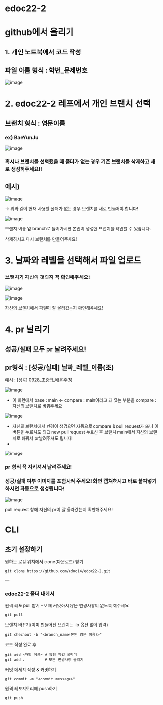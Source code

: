 # edoc22-2
# github에서 올리기
## 1. 개인 노트북에서 코드 작성

## 파일 이름 형식 : 학번_문제번호

![image](https://user-images.githubusercontent.com/112494061/193885879-bb82210b-6386-4a95-b149-63c494690c5c.png)


# 2. edoc22-2 레포에서 개인 브랜치 선택

## 브랜치 형식 : 영문이름

### ex) BaeYunJu

![image](https://user-images.githubusercontent.com/112494061/193886102-131eeba7-7cec-4a13-9c41-96cd400fad07.png)


### 혹시나 브랜치를 선택했을 때 폴더가 없는 경우 기존 브랜치를 삭제하고 새로 생성해주세요!!

## 예시)

![image](https://user-images.githubusercontent.com/112494061/193886215-86c22d1b-a551-41cf-b1cb-dd0dc83180e2.png)

→ 위와 같이 현재 사용할 폴더가 없는 경우 브랜치를 새로 만들어야 합니다!

![image](https://user-images.githubusercontent.com/112494061/193886549-7afb3a9d-202a-4f23-8c06-932245deb5a5.png)

브랜치 이름 옆 branch로 들어가시면 본인이 생성한 브랜치를 확인할 수 있습니다. 

삭제하시고 다시 브랜치를 만들어주세요!

# 3. 날짜와 레벨을 선택해서 파일 업로드

### 브랜치가 자신의 것인지 꼭 확인해주세요!

![image](https://user-images.githubusercontent.com/112494061/193886301-95693854-9925-4396-80bb-8b6842a40b84.png)

![image](https://user-images.githubusercontent.com/112494061/193886321-bf58bfd7-df5d-442f-a346-5710f344c23a.png)


자신의 브랜치에서 파일이 잘 올라갔는지 확인해주세요!

# 4. pr 날리기

## 성공/실패 모두 pr 날려주세요!

## pr형식 : [성공/실패] 날짜_레벨_이름(조)

예시 : [성공] 0928_초중급_배윤주(5)

![image](https://user-images.githubusercontent.com/112494061/193886358-51169fcf-89ac-4c6e-a90a-8abe9e8b1abb.png)


- 이 화면에서 base :  main ← compare : main이라고 돼 있는 부분을 compare : 자신의 브랜치로 바꿔주세요

![image](https://user-images.githubusercontent.com/112494061/193886396-55557d81-7435-435e-a1db-6c7bf0c5cde5.png)

- 자신의 브랜치에서 변경이 생겼으면 자동으로 compare & pull request가 뜨니 이 버튼을 누르셔도 되고 new pull request 누르신 후 브랜치 main에서 자신의 브랜치로 바꿔서 pr날려주셔도 됩니다!
- 
![image](https://user-images.githubusercontent.com/112494061/193886417-c4c1c2ae-50b6-4088-9d2f-21a0680503ed.png)

### pr 형식 꼭 지키셔서 날려주세요!

### 성공/실패 여부 이미지를 포함시켜 주세요! 화면 캡쳐하시고 바로 붙여넣기 하시면 자동으로 생성됩니다!

![image](https://user-images.githubusercontent.com/112494061/193886449-178b44e7-d9de-48c7-8de0-f07ac502db37.png)

pull request 창에 자신의 pr이 잘 올라갔는지 확인해주세요!
# CLI
## 초기 설정하기
원하는 로컬 위치에서 clone(다운로드) 받기
```
git clone https://github.com/edoc14/edoc22-2.git
```

—
### edoc22-2 폴더 내에서
원격 레포 pull 받기 - 이때 커밋하지 않은 변경사항이 없도록 해주세요
```
git pull
```
브랜치 바꾸기(이미 만들어진 브랜치는 -b 옵션 없이 입력)
```
git chechout -b "<branch_name(본인 영문 이름)>"
```
코드 작성 완료 후
```
git add <파일 이름> # 특정 파일 올리기
git add .         # 모든 변경사항 올리기
```
커밋 메세지 작성 & 커밋하기
```
git commit -m "<commit message>"
```
원격 레포지토리에 push하기
```
git push
```
